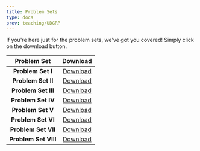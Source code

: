 ```yaml
---
title: Problem Sets
type: docs
prev: teaching/UDGRP
---
```

If you're here just for the problem sets, we've got you covered! Simply click on the download button.

|      Problem Set      |     Download     |
|:---------------------:|:----------------:|
| **Problem Set I**     | [Download](#)    |
| **Problem Set II**    | [Download](#)    |
| **Problem Set III**   | [Download](#)    |
| **Problem Set IV**    | [Download](#)    |
| **Problem Set V**     | [Download](#)    |
| **Problem Set VI**    | [Download](#)    |
| **Problem Set VII**   | [Download](#)    |
| **Problem Set VIII**  | [Download](#)    |
